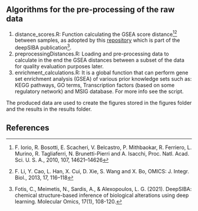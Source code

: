 ## Algorithms for the pre-processing of the raw data
1. distance_scores.R: Function calculating the GSEA score distance[^1][^2] between samples, as adopted by this [repository](https://github.com/BioSysLab/deepSIBA) which is part of the deepSIBA publication[^3].
2. preprocessingDistances.R: Loading and pre-processing data to calculate in the end the GSEA distances between a subset of the data for quality evaluation purposes later.
3.  enrichment_calculations.R: It is a global function that can perform gene set enrichment analysis (GSEA) of various prior knowledge sets such as: KEGG pathways, GO terms, Transcription factors (based on some regulatory network) and MSIG database. For more info see the script.

The produced data are used to create the figures stored in the figures folder and the results in the results folder.

## References
[^1]: F. Iorio, R. Bosotti, E. Scacheri, V. Belcastro, P. Mithbaokar, R. Ferriero, L. Murino, R. Tagliaferri, N. Brunetti-Pierri and A. Isacchi, Proc. Natl. Acad. Sci. U. S. A., 2010, 107, 14621–14626
[^2]: F. Li, Y. Cao, L. Han, X. Cui, D. Xie, S. Wang and X. Bo, OMICS: J. Integr. Biol., 2013, 17, 116–118
[^3]: Fotis, C., Meimetis, N., Sardis, A., & Alexopoulos, L. G. (2021). DeepSIBA: chemical structure-based inference of biological alterations using deep learning. Molecular Omics, 17(1), 108-120.
